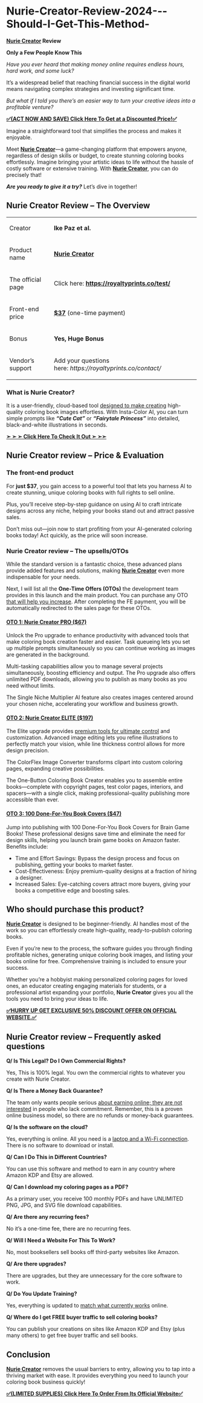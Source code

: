 # Nurie-Creator-Review-2024---Should-I-Get-This-Method-
<p><strong><a href="https://onlinedigitalmarketi.wordpress.com/2024/11/15/nurie-creator-review/">Nurie Creator</a> Review</strong></p>
<p><strong>Only a Few People Know This</strong></p>
<p><em>Have you ever heard that making money online requires endless hours, hard work, and some luck?</em></p>
<p>It’s a widespread belief that reaching financial success in the digital world means navigating complex strategies and investing significant time.</p>
<p><em>But what if I told you there’s an easier way to turn your creative ideas into a profitable venture?</em></p>
<p><a href="https://warriorplus.com/o2/a/m1mny3t/0"><strong>✅(ACT NOW AND SAVE) Click Here To Get at a Discounted Price!✅</strong></a></p>
<p>Imagine a straightforward tool that simplifies the process and makes it enjoyable.</p>
<p>Meet <a href="https://onlinedigitalmarketi.wordpress.com/2024/11/15/nurie-creator-review/"><strong>Nurie Creator</strong></a>—a game-changing platform that empowers anyone, regardless of design skills or budget, to create stunning coloring books effortlessly. Imagine bringing your artistic ideas to life without the hassle of costly software or extensive training. With <a href="https://onlinedigitalmarketi.wordpress.com/2024/11/15/nurie-creator-review/"><strong>Nurie Creator</strong></a>, you can do precisely that!</p>
<p><em><strong>Are you ready to give it a try?</strong></em> Let’s dive in together!</p>
<h2>Nurie Creator Review – The Overview</h2>
<table>
<tbody>
<tr>
<td>
<p>Creator</p>
</td>
<td><strong><b>Ike Paz et al.</b></strong></td>
</tr>
<tr>
<td>
<p>Product name</p>
</td>
<td><a href="https://www.stylezeitgeist.com/forums/forum/forums/fashion-media/1156032-nurie-creator-review-2024-should-i-get-this-method"><strong>Nurie Creator</strong></a></td>
</tr>
<tr>
<td>
<p>The official page</p>
</td>
<td>Click here: <a href="https://warriorplus.com/o2/a/m1mny3t/0"><strong>https://royaltyprints.co/test/</strong></a></td>
</tr>
<tr>
<td>
<p>Front-end price</p>
</td>
<td><a href="https://warriorplus.com/o2/a/m1mny3t/0"><strong>$37</strong></a> (one-time payment)</td>
</tr>
<tr>
<td>
<p>Bonus</p>
</td>
<td><strong>Yes, Huge Bonus</strong></td>
</tr>
<tr>
<td>
<p>Vendor’s support</p>
</td>
<td>
<p>Add your questions here: <em>https://royaltyprints.co/contact/</em></p>
</td>
</tr>
</tbody>
</table>
<h3><span id="what_is_nurie_creator" class="ez-toc-section"></span>What is Nurie Creator?</h3>
<p>It is a user-friendly, cloud-based tool <a href="https://www.stylezeitgeist.com/forums/forum/forums/fashion-media/1156032-nurie-creator-review-2024-should-i-get-this-method">designed to make creating</a> high-quality coloring book images effortless. With Insta-Color AI, you can turn simple prompts like <em><strong>“Cute Cat”</strong></em> or <em><strong>“Fairytale Princess”</strong> </em>into detailed, black-and-white illustrations in seconds.</p>
<p><a href="https://warriorplus.com/o2/a/m1mny3t/0"><strong>➣ ➣ ➣ Click Here To Check It Out ➣ ➣➣</strong></a></p>
<h2>Nurie Creator review – Price &amp; Evaluation</h2>
<h3><span id="the_front-end_product" class="ez-toc-section"></span>The front-end product</h3>
<p>For <strong>just $37</strong>, you gain access to a powerful tool that lets you harness AI to create stunning, unique coloring books with full rights to sell online.</p>
<p>Plus, you’ll receive step-by-step guidance on using AI to craft intricate designs across any niche, helping your books stand out and attract passive sales.</p>
<p>Don’t miss out—join now to start profiting from your AI-generated coloring books today! Act quickly, as the price will soon increase.</p>
<h3><span id="nurie_creator_review_%e2%80%93_the_upsellsotos" class="ez-toc-section"></span>Nurie Creator review – The upsells/OTOs</h3>
<p><span data-preserver-spaces="true">While the standard version is a fantastic choice, these advanced plans provide added features and solutions, making </span><a href="https://www.linkedin.com/pulse/nurie-creator-review-2024-30-off-coupon-code-try-with-popchips-ocqte"><strong>Nurie Creator</strong></a><span data-preserver-spaces="true"> even more indispensable for your needs.</span></p>
<p><span data-preserver-spaces="true">Next, I will list all the </span><strong><span data-preserver-spaces="true">One-Time Offers (OTOs)</span></strong><span data-preserver-spaces="true"> the development team provides in this launch and the main product. You can purchase any OTO <a href="https://www.linkedin.com/pulse/nurie-creator-review-2024-30-off-coupon-code-try-with-popchips-ocqte">that will help you increase</a>. After completing the FE payment, you will be automatically redirected to the sales page for these OTOs.</span></p>
<h4><a href="https://warriorplus.com/o2/a/m1mny3t/0">OTO 1: Nurie Creator PRO ($67)</a></h4>
<p>Unlock the Pro upgrade to enhance productivity with advanced tools that make coloring book creation faster and easier. Task queueing lets you set up multiple prompts simultaneously so you can continue working as images are generated in the background.</p>
<p>Multi-tasking capabilities allow you to manage several projects simultaneously, boosting efficiency and output. The Pro upgrade also offers unlimited PDF downloads, allowing you to publish as many books as you need without limits.</p>
<p>The Single Niche Multiplier AI feature also creates images centered around your chosen niche, accelerating your workflow and business growth.</p>
<h4><a href="https://warriorplus.com/o2/a/m1mny3t/0">OTO 2: Nurie Creator ELITE ($197)</a></h4>
<p>The Elite upgrade provides <a href="https://github.com/OnlineDigitalMarketin/Nurie-Creator-Review-2024---Should-I-Get-This-Method-">premium tools for ultimate control</a> and customization. Advanced image editing lets you refine illustrations to perfectly match your vision, while line thickness control allows for more design precision.</p>
<p>The ColorFlex Image Converter transforms clipart into custom coloring pages, expanding creative possibilities.</p>
<p>The One-Button Coloring Book Creator enables you to assemble entire books—complete with copyright pages, test color pages, interiors, and spacers—with a single click, making professional-quality publishing more accessible than ever.</p>
<h4><a href="https://warriorplus.com/o2/a/m1mny3t/0">OTO 3: 100 Done-For-You Book Covers ($47)</a></h4>
<p>Jump into publishing with 100 Done-For-You Book Covers for Brain Game Books! These professional designs save time and eliminate the need for design skills, helping you launch brain game books on Amazon faster. Benefits include:</p>
<ul>
<li>Time and Effort Savings: Bypass the design process and focus on publishing, getting your books to market faster.</li>
<li>Cost-Effectiveness: Enjoy premium-quality designs at a fraction of hiring a designer.</li>
<li>Increased Sales: Eye-catching covers attract more buyers, giving your books a competitive edge and boosting sales.</li>
</ul>
<h2><span id="who_should_purchase_this_product" class="ez-toc-section"></span>Who should purchase this product?</h2>
<p><a href="https://github.com/OnlineDigitalMarketin/Nurie-Creator-Review-2024---Should-I-Get-This-Method-"><strong>Nurie Creator</strong></a> is designed to be beginner-friendly. AI handles most of the work so you can effortlessly create high-quality, ready-to-publish coloring books.</p>
<p>Even if you’re new to the process, the software guides you through finding profitable niches, generating unique coloring book images, and listing your books online for free. Comprehensive training is included to ensure your success.</p>
<p>Whether you’re a hobbyist making personalized coloring pages for loved ones, an educator creating engaging materials for students, or a professional artist expanding your portfolio, <strong>Nurie Creator</strong> gives you all the tools you need to bring your ideas to life.</p>
<p><a href="https://warriorplus.com/o2/a/m1mny3t/0"><strong>✅HURRY UP GET EXCLUSIVE 50% DISCOUNT OFFER ON OFFICIAL WEBSITE.✅</strong></a></p>
<h2><span id="nurie_creator_review_%e2%80%93_frequently_asked_questions" class="ez-toc-section"></span>Nurie Creator review – Frequently asked questions</h2>
<p><strong>Q/ Is This Legal? Do I Own Commercial Rights?</strong></p>
<p>Yes, This is 100% legal. You own the commercial rights to whatever you create with Nurie Creator.</p>
<p><strong>Q/ Is There a Money Back Guarantee?</strong></p>
<p>The team only wants people serious <a href="https://www.youtube.com/watch?v=S2FhPIr2SYc">about earning online; they are not interested</a> in people who lack commitment. Remember, this is a proven online business model, so there are no refunds or money-back guarantees.</p>
<p><strong>Q/ Is the software on the cloud?</strong></p>
<p>Yes, everything is online. All you need is a <a href="https://github.com/OnlineDigitalMarketin/Nurie-Creator-Review-2024---Should-I-Get-This-Method-">laptop and a Wi-Fi connection</a>. There is no software to download or install.</p>
<p><strong>Q/ Can I Do This in Different Countries?</strong></p>
<p>You can use this software and method to earn in any country where Amazon KDP and Etsy are allowed.</p>
<p><strong>Q/ Can I download my coloring pages as a PDF?</strong></p>
<p>As a primary user, you receive 100 monthly PDFs and have UNLIMITED PNG, JPG, and SVG file download capabilities.</p>
<p><strong>Q/ Are there any recurring fees?</strong></p>
<p>No it’s a one-time fee, there are no recurring fees.</p>
<p><strong>Q/ Will I Need a Website For This To Work?</strong></p>
<p>No, most booksellers sell books off third-party websites like Amazon.</p>
<p><strong>Q/ Are there upgrades?</strong></p>
<p>There are upgrades, but they are unnecessary for the core software to work.</p>
<p><strong>Q/ Do You Update Training?</strong></p>
<p>Yes, everything is updated to <a href="https://www.youtube.com/watch?v=S2FhPIr2SYc">match what currently works</a> online.</p>
<p><strong>Q/ Where do I get FREE buyer traffic to sell coloring books?</strong></p>
<p>You can publish your creations on sites like Amazon KDP and Etsy (plus many others) to get free buyer traffic and sell books.</p>
<h2><span id="conclusion" class="ez-toc-section"></span>Conclusion</h2>
<p><a href="https://www.deviantart.com/digitalprodctreview/journal/Nurie-Creator-Review-2024-30-OFF-Coupon-Code-1122442526"><strong>Nurie Creator</strong></a> removes the usual barriers to entry, allowing you to tap into a thriving market with ease. It provides everything you need to launch your coloring book business quickly!</p>
<p><a href="https://warriorplus.com/o2/a/m1mny3t/0"><strong>✅(LIMITED SUPPLIES) Click Here To Order From Its Official Website✅</strong></a></p>
